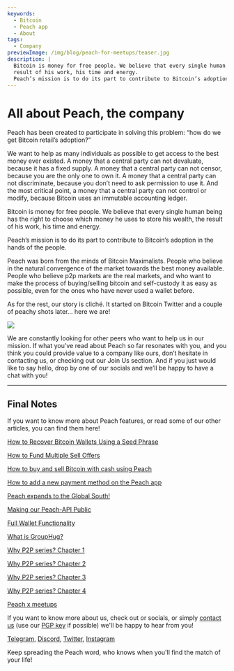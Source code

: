 ```yaml
---
keywords:
  - Bitcoin
  - Peach app
  - About
tags:
  - Company
previewImage: /img/blog/peach-for-meetups/teaser.jpg
description: |
  Bitcoin is money for free people. We believe that every single human being has the right to choose which money he uses to store his wealth, the
  result of his work, his time and energy.
  Peach’s mission is to do its part to contribute to Bitcoin’s adoption in the hands of the people.
---
```


# All about Peach, the company

Peach has been created to participate in solving this problem: “how do we get Bitcoin retail’s adoption?”

We want to help as many individuals as possible to get access to the best money ever existed. A money that a central party can not devaluate,
because it has a fixed supply. A money that a central party can not censor, because you are the only one to own it. A money that a central party
can not discriminate, because you don’t need to ask permission to use it. And the most critical point, a money that a central party can not control
or modify, because Bitcoin uses an immutable accounting ledger.

Bitcoin is money for free people. We believe that every single human being has the right to choose which money he uses to store his wealth, the
result of his work, his time and energy.

Peach’s mission is to do its part to contribute to Bitcoin’s adoption in the hands of the people.

Peach was born from the minds of Bitcoin Maximalists. People who believe in the natural convergence of the market towards the best money
available. People who believe p2p markets are the real markets, and who want to make the process of buying/selling bitcoin and self-custody it
as easy as possible, even for the ones who have never used a wallet before.

As for the rest, our story is cliché. It started on Bitcoin Twitter and a couple of peachy shots later… here we are!

![](/img/blog/all-about-peach-the-company/photo.jpg)

We are constantly looking for other peers who want to help us in our mission. If what you’ve read about Peach so far resonates with you, and you
think you could provide value to a company like ours, don’t hesitate in contacting us, or checking out our Join Us section. And if you just would
like to say hello, drop by one of our socials and we’ll be happy to have a chat with you!

---

## Final Notes

If you want to know more about Peach features, or read some of our other articles, you can find them here!

[How to Recover Bitcoin Wallets Using a Seed Phrase](https://peachbitcoin.com/blog/how-to-restore-peach-wallet/)

[How to Fund Multiple Sell Offers](https://peachbitcoin.com/blog/funding-multiple-sell-offers/)

[How to buy and sell Bitcoin with cash using Peach](https://peachbitcoin.com/blog/how-to-buy-and-sell-bitcoin-with-cash-using-peach/)

[How to add a new payment method on the Peach app](https://peachbitcoin.com/blog/how-to-add-a-payment-method/)

[Peach expands to the Global South!](https://peachbitcoin.com/blog/peach-expands-to-the-global-south/)

[Making our Peach-API Public](https://peachbitcoin.com/blog/making-our-peach-api-public/)

[Full Wallet Functionality](https://peachbitcoin.com/blog/full-wallet-functionality/)

[What is GroupHug?](https://peachbitcoin.com/blog/group-hug/)

[Why P2P series? Chapter 1](https://peachbitcoin.com/blog/why-p2p-chapter-1/)

[Why P2P series? Chapter 2](https://peachbitcoin.com/blog/why-p2p-chapter-2/)

[Why P2P series? Chapter 3](https://peachbitcoin.com/blog/why-p2p-chapter-3-circular-economies/)

[Why P2P series? Chapter 4](https://peachbitcoin.com/blog/why-p2p-chapter-4-chains-of-trust/)

[Peach x meetups](https://peachbitcoin.com/blog/peach-for-meetups/)

If you want to know more about us, check out or socials, or simply [contact us](mailto:hello@peachbitcoin.com) (use our [PGP key](https://keys.openpgp.org/vks/v1/by-fingerprint/48339A19645E2E53488E0E5479E1B270FACD1BD2) if possible) we'll be happy to hear from you!

[Telegram](https://t.me/+GkOW1J-ixBBkZWRk), [Discord](https://discord.gg/ypeHz3SW54), [Twitter](https://twitter.com/peachbitcoin), [Instagram](https://instagram.com/peachbitcoin)

Keep spreading the Peach word, who knows when you'll find the match of your life!
